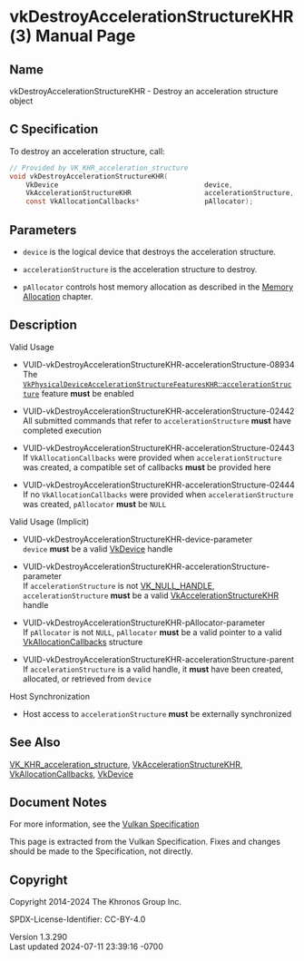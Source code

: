 # vkDestroyAccelerationStructureKHR(3) Manual Page

## Name

vkDestroyAccelerationStructureKHR - Destroy an acceleration structure
object



## <a href="#_c_specification" class="anchor"></a>C Specification

To destroy an acceleration structure, call:

``` c
// Provided by VK_KHR_acceleration_structure
void vkDestroyAccelerationStructureKHR(
    VkDevice                                    device,
    VkAccelerationStructureKHR                  accelerationStructure,
    const VkAllocationCallbacks*                pAllocator);
```

## <a href="#_parameters" class="anchor"></a>Parameters

- `device` is the logical device that destroys the acceleration
  structure.

- `accelerationStructure` is the acceleration structure to destroy.

- `pAllocator` controls host memory allocation as described in the <a
  href="https://registry.khronos.org/vulkan/specs/1.3-extensions/html/vkspec.html#memory-allocation"
  target="_blank" rel="noopener">Memory Allocation</a> chapter.

## <a href="#_description" class="anchor"></a>Description

Valid Usage

- <a
  href="#VUID-vkDestroyAccelerationStructureKHR-accelerationStructure-08934"
  id="VUID-vkDestroyAccelerationStructureKHR-accelerationStructure-08934"></a>
  VUID-vkDestroyAccelerationStructureKHR-accelerationStructure-08934  
  The <a
  href="https://registry.khronos.org/vulkan/specs/1.3-extensions/html/vkspec.html#features-accelerationStructure"
  target="_blank"
  rel="noopener"><code>VkPhysicalDeviceAccelerationStructureFeaturesKHR</code>::<code>accelerationStructure</code></a>
  feature **must** be enabled

- <a
  href="#VUID-vkDestroyAccelerationStructureKHR-accelerationStructure-02442"
  id="VUID-vkDestroyAccelerationStructureKHR-accelerationStructure-02442"></a>
  VUID-vkDestroyAccelerationStructureKHR-accelerationStructure-02442  
  All submitted commands that refer to `accelerationStructure` **must**
  have completed execution

- <a
  href="#VUID-vkDestroyAccelerationStructureKHR-accelerationStructure-02443"
  id="VUID-vkDestroyAccelerationStructureKHR-accelerationStructure-02443"></a>
  VUID-vkDestroyAccelerationStructureKHR-accelerationStructure-02443  
  If `VkAllocationCallbacks` were provided when `accelerationStructure`
  was created, a compatible set of callbacks **must** be provided here

- <a
  href="#VUID-vkDestroyAccelerationStructureKHR-accelerationStructure-02444"
  id="VUID-vkDestroyAccelerationStructureKHR-accelerationStructure-02444"></a>
  VUID-vkDestroyAccelerationStructureKHR-accelerationStructure-02444  
  If no `VkAllocationCallbacks` were provided when
  `accelerationStructure` was created, `pAllocator` **must** be `NULL`

Valid Usage (Implicit)

- <a href="#VUID-vkDestroyAccelerationStructureKHR-device-parameter"
  id="VUID-vkDestroyAccelerationStructureKHR-device-parameter"></a>
  VUID-vkDestroyAccelerationStructureKHR-device-parameter  
  `device` **must** be a valid [VkDevice](https://registry.khronos.org/vulkan/specs/1.3-extensions/man/html/VkDevice.html) handle

- <a
  href="#VUID-vkDestroyAccelerationStructureKHR-accelerationStructure-parameter"
  id="VUID-vkDestroyAccelerationStructureKHR-accelerationStructure-parameter"></a>
  VUID-vkDestroyAccelerationStructureKHR-accelerationStructure-parameter  
  If `accelerationStructure` is not
  [VK_NULL_HANDLE](https://registry.khronos.org/vulkan/specs/1.3-extensions/man/html/VK_NULL_HANDLE.html), `accelerationStructure`
  **must** be a valid
  [VkAccelerationStructureKHR](https://registry.khronos.org/vulkan/specs/1.3-extensions/man/html/VkAccelerationStructureKHR.html) handle

- <a href="#VUID-vkDestroyAccelerationStructureKHR-pAllocator-parameter"
  id="VUID-vkDestroyAccelerationStructureKHR-pAllocator-parameter"></a>
  VUID-vkDestroyAccelerationStructureKHR-pAllocator-parameter  
  If `pAllocator` is not `NULL`, `pAllocator` **must** be a valid
  pointer to a valid [VkAllocationCallbacks](https://registry.khronos.org/vulkan/specs/1.3-extensions/man/html/VkAllocationCallbacks.html)
  structure

- <a
  href="#VUID-vkDestroyAccelerationStructureKHR-accelerationStructure-parent"
  id="VUID-vkDestroyAccelerationStructureKHR-accelerationStructure-parent"></a>
  VUID-vkDestroyAccelerationStructureKHR-accelerationStructure-parent  
  If `accelerationStructure` is a valid handle, it **must** have been
  created, allocated, or retrieved from `device`

Host Synchronization

- Host access to `accelerationStructure` **must** be externally
  synchronized

## <a href="#_see_also" class="anchor"></a>See Also

[VK_KHR_acceleration_structure](https://registry.khronos.org/vulkan/specs/1.3-extensions/man/html/VK_KHR_acceleration_structure.html),
[VkAccelerationStructureKHR](https://registry.khronos.org/vulkan/specs/1.3-extensions/man/html/VkAccelerationStructureKHR.html),
[VkAllocationCallbacks](https://registry.khronos.org/vulkan/specs/1.3-extensions/man/html/VkAllocationCallbacks.html),
[VkDevice](https://registry.khronos.org/vulkan/specs/1.3-extensions/man/html/VkDevice.html)

## <a href="#_document_notes" class="anchor"></a>Document Notes

For more information, see the <a
href="https://registry.khronos.org/vulkan/specs/1.3-extensions/html/vkspec.html#vkDestroyAccelerationStructureKHR"
target="_blank" rel="noopener">Vulkan Specification</a>

This page is extracted from the Vulkan Specification. Fixes and changes
should be made to the Specification, not directly.

## <a href="#_copyright" class="anchor"></a>Copyright

Copyright 2014-2024 The Khronos Group Inc.

SPDX-License-Identifier: CC-BY-4.0

Version 1.3.290  
Last updated 2024-07-11 23:39:16 -0700
